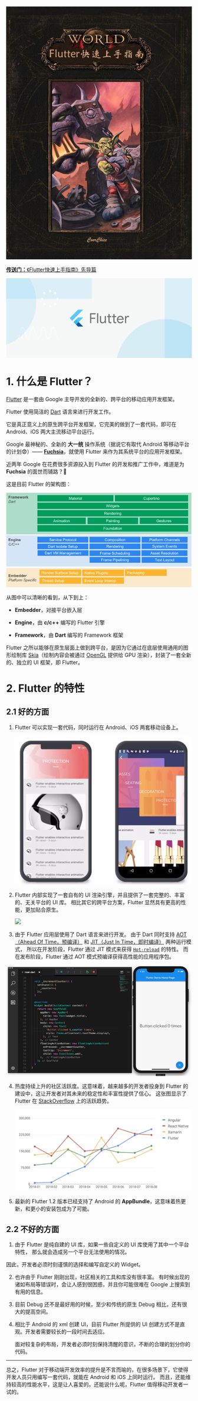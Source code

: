 [![](https://raw.githubusercontent.com/chenBingX/img/master/Flutter/Flutter快速上手指南封面2.JPG)](https://juejin.im/post/5c8f8e62e51d456a0f23d0fe)

[**传送门：**《Flutter快速上手指南》先导篇](https://juejin.im/post/5c8f8e62e51d456a0f23d0fe)

![](https://raw.githubusercontent.com/chenBingX/img/master/Flutter/Flutter-logo.png)

# 1. 什么是 Flutter？

[Flutter](https://github.com/flutter/flutter) 是一套由 Google 主导开发的全新的、跨平台的移动应用开发框架。

Flutter 使用简洁的 [Dart](https://www.dartlang.org/) 语言来进行开发工作。

它是真正意义上的原生跨平台开发框架，它完美的做到了一套代码，即可在 Android、iOS 两大主流移动平台运行。

Google 最神秘的、全新的 **大一统** 操作系统（据说它有取代 Android 等移动平台的计划😨）—— [**Fuchsia**](https://en.wikipedia.org/wiki/Google_Fuchsia)，就使用 Flutter 来作为其系统平台的应用开发框架。

近两年 Google 在花费很多资源投入到 Flutter 的开发和推广工作中，难道是为 **Fuchsia** 的面世而铺路？🤔

这是目前 Flutter 的架构图：

![](https://raw.githubusercontent.com/chenBingX/img/master/Flutter/flutter-架构2.png)

从图中可以清晰的看到，从下到上：

- **Embedder**，对接平台嵌入层

- **Engine**，由 **c/c++** 编写的 Flutter 引擎

- **Framework**，由 **Dart** 编写的 Framework 框架

Flutter 之所以能够在原生层面上做到跨平台，是因为它通过在底层使用通用的图形绘制库 [Skia](https://zh.wikipedia.org/wiki/Skia_Graphics_Library)（绘制内容会被通过 [OpenGL](https://en.wikipedia.org/wiki/OpenGL) 提供给 GPU 渲染），封装了一套全新的、独立的 UI 框架，即 Flutter。


# 2. Flutter 的特性

## 2.1 好的方面
1. Flutter 可以实现一套代码，同时运行在 Android、iOS 两套移动设备上。

    ![](https://raw.githubusercontent.com/chenBingX/img/master/Flutter/flutter-跨平台.png)


2. Flutter 内部实现了一套自有的 UI 渲染引擎，并且提供了一套完整的、丰富的、无关平台的 UI 库。
相比其它的跨平台方案，Flutter 显然具有更高的性能，更加贴合原生。

    ![](https://raw.githubusercontent.com/chenBingX/img/master/Flutter/flutter-ui多.png)

3. 由于 Flutter 应用层使用了 Dart 语言来进行开发。
由于 Dart 同时支持 [ AOT（Ahead Of Time，预编译）](https://en.wikipedia.org/wiki/Ahead-of-time_compilation)
和 [JIT（Just In Time，即时编译）](https://en.wikipedia.org/wiki/Just-in-time_compilation) 两种运行模式，
所以在开发阶段，Flutter 通过 JIT 模式来获得 [`Hot-reload`](https://flutter.dev/docs/development/tools/hot-reload) 的特性。
而在发布阶段，Flutter 通过 AOT 模式预编译获得高性能的应用程序包。

 ![](https://raw.githubusercontent.com/chenBingX/img/master/Flutter/hot-reload.gif)

4. 热度持续上升的社区活跃度。这意味着，越来越多的开发者投身到 Flutter 的建设中，这让开发者对其未来的稳定性和丰富性提供了信心。
这张图显示了 Flutter 在 [StackOverflow](https://stackoverflow.com/) 上的活跃趋势。

    ![](https://raw.githubusercontent.com/chenBingX/img/master/Flutter/Flutter-活跃度.png)  
    
5. 最新的 Flutter 1.2 版本已经支持了 Android 的 **AppBundle**，这意味着热更新，和更小的安装包成为了可能。

## 2.2 不好的方面

1. 由于 Flutter 是纯自建的 UI 库，如果一些自定义的 UI 库使用了其中一个平台特性，
那么就会造成另一个平台无法使用的情况。

  因此，开发者必须时刻谨慎的选择和编写自定义的 Widget。

2. 也许由于 Flutter 刚刚出现，社区相关的工具和库没有很丰富。
有时候出现的诸如布局等错误时，会让人感到很困惑，并且你可能很难在 Google 上搜索到有用的信息。

3. 目前 Debug 还不是最好用的时候，至少和传统的原生 Debug 相比，还有很大的提高空间。

4. 相比于 Android 的 xml 创建 UI，目前 Flutter 所提供的 UI
   创建方式不是直观。开发者需要较长的一段时间去适应。

   面对较复杂的布局，开发者必须时刻保持清醒的意识，不断的合理的划分你的代码。

---

总之，Flutter 对于移动端开发效率的提升是不言而喻的，在很多场景下，它使得开发人员只用编写一套代码，就能在 Android 和 iOS 上同时运行。
而且，还能维持较高的性能水平，这是让人喜爱的。还能说什么呢，Flutter 值得移动开发者一试的。

